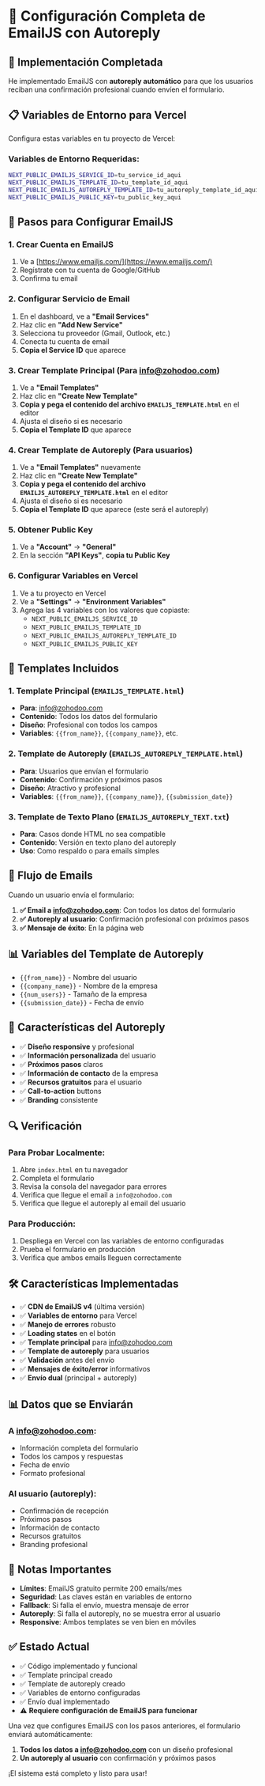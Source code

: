 # 📧 Configuración Completa de EmailJS con Autoreply

## 🚀 Implementación Completada

He implementado EmailJS con **autoreply automático** para que los usuarios reciban una confirmación profesional cuando envíen el formulario.

## 📋 Variables de Entorno para Vercel

Configura estas variables en tu proyecto de Vercel:

### Variables de Entorno Requeridas:
```bash
NEXT_PUBLIC_EMAILJS_SERVICE_ID=tu_service_id_aqui
NEXT_PUBLIC_EMAILJS_TEMPLATE_ID=tu_template_id_aqui
NEXT_PUBLIC_EMAILJS_AUTOREPLY_TEMPLATE_ID=tu_autoreply_template_id_aqui
NEXT_PUBLIC_EMAILJS_PUBLIC_KEY=tu_public_key_aqui
```

## 🔧 Pasos para Configurar EmailJS

### 1. Crear Cuenta en EmailJS
1. Ve a [https://www.emailjs.com/](https://www.emailjs.com/)
2. Regístrate con tu cuenta de Google/GitHub
3. Confirma tu email

### 2. Configurar Servicio de Email
1. En el dashboard, ve a **"Email Services"**
2. Haz clic en **"Add New Service"**
3. Selecciona tu proveedor (Gmail, Outlook, etc.)
4. Conecta tu cuenta de email
5. **Copia el Service ID** que aparece

### 3. Crear Template Principal (Para info@zohodoo.com)
1. Ve a **"Email Templates"**
2. Haz clic en **"Create New Template"**
3. **Copia y pega el contenido del archivo `EMAILJS_TEMPLATE.html`** en el editor
4. Ajusta el diseño si es necesario
5. **Copia el Template ID** que aparece

### 4. Crear Template de Autoreply (Para usuarios)
1. Ve a **"Email Templates"** nuevamente
2. Haz clic en **"Create New Template"**
3. **Copia y pega el contenido del archivo `EMAILJS_AUTOREPLY_TEMPLATE.html`** en el editor
4. Ajusta el diseño si es necesario
5. **Copia el Template ID** que aparece (este será el autoreply)

### 5. Obtener Public Key
1. Ve a **"Account"** → **"General"**
2. En la sección **"API Keys"**, **copia tu Public Key**

### 6. Configurar Variables en Vercel
1. Ve a tu proyecto en Vercel
2. Ve a **"Settings"** → **"Environment Variables"**
3. Agrega las 4 variables con los valores que copiaste:
   - `NEXT_PUBLIC_EMAILJS_SERVICE_ID`
   - `NEXT_PUBLIC_EMAILJS_TEMPLATE_ID`
   - `NEXT_PUBLIC_EMAILJS_AUTOREPLY_TEMPLATE_ID`
   - `NEXT_PUBLIC_EMAILJS_PUBLIC_KEY`

## 📧 Templates Incluidos

### 1. Template Principal (`EMAILJS_TEMPLATE.html`)
- **Para**: info@zohodoo.com
- **Contenido**: Todos los datos del formulario
- **Diseño**: Profesional con todos los campos
- **Variables**: `{{from_name}}`, `{{company_name}}`, etc.

### 2. Template de Autoreply (`EMAILJS_AUTOREPLY_TEMPLATE.html`)
- **Para**: Usuarios que envían el formulario
- **Contenido**: Confirmación y próximos pasos
- **Diseño**: Atractivo y profesional
- **Variables**: `{{from_name}}`, `{{company_name}}`, `{{submission_date}}`

### 3. Template de Texto Plano (`EMAILJS_AUTOREPLY_TEXT.txt`)
- **Para**: Casos donde HTML no sea compatible
- **Contenido**: Versión en texto plano del autoreply
- **Uso**: Como respaldo o para emails simples

## 🔄 Flujo de Emails

Cuando un usuario envía el formulario:

1. **✅ Email a info@zohodoo.com**: Con todos los datos del formulario
2. **✅ Autoreply al usuario**: Confirmación profesional con próximos pasos
3. **✅ Mensaje de éxito**: En la página web

## 📊 Variables del Template de Autoreply

- `{{from_name}}` - Nombre del usuario
- `{{company_name}}` - Nombre de la empresa
- `{{num_users}}` - Tamaño de la empresa
- `{{submission_date}}` - Fecha de envío

## 🎨 Características del Autoreply

- ✅ **Diseño responsive** y profesional
- ✅ **Información personalizada** del usuario
- ✅ **Próximos pasos** claros
- ✅ **Información de contacto** de la empresa
- ✅ **Recursos gratuitos** para el usuario
- ✅ **Call-to-action** buttons
- ✅ **Branding** consistente

## 🔍 Verificación

### Para Probar Localmente:
1. Abre `index.html` en tu navegador
2. Completa el formulario
3. Revisa la consola del navegador para errores
4. Verifica que llegue el email a `info@zohodoo.com`
5. Verifica que llegue el autoreply al email del usuario

### Para Producción:
1. Despliega en Vercel con las variables de entorno configuradas
2. Prueba el formulario en producción
3. Verifica que ambos emails lleguen correctamente

## 🛠️ Características Implementadas

- ✅ **CDN de EmailJS v4** (última versión)
- ✅ **Variables de entorno** para Vercel
- ✅ **Manejo de errores** robusto
- ✅ **Loading states** en el botón
- ✅ **Template principal** para info@zohodoo.com
- ✅ **Template de autoreply** para usuarios
- ✅ **Validación** antes del envío
- ✅ **Mensajes de éxito/error** informativos
- ✅ **Envío dual** (principal + autoreply)

## 📊 Datos que se Enviarán

### A info@zohodoo.com:
- Información completa del formulario
- Todos los campos y respuestas
- Fecha de envío
- Formato profesional

### Al usuario (autoreply):
- Confirmación de recepción
- Próximos pasos
- Información de contacto
- Recursos gratuitos
- Branding profesional

## 🚨 Notas Importantes

- **Límites**: EmailJS gratuito permite 200 emails/mes
- **Seguridad**: Las claves están en variables de entorno
- **Fallback**: Si falla el envío, muestra mensaje de error
- **Autoreply**: Si falla el autoreply, no se muestra error al usuario
- **Responsive**: Ambos templates se ven bien en móviles

## ✅ Estado Actual

- ✅ Código implementado y funcional
- ✅ Template principal creado
- ✅ Template de autoreply creado
- ✅ Variables de entorno configuradas
- ✅ Envío dual implementado
- ⚠️ **Requiere configuración de EmailJS para funcionar**

Una vez que configures EmailJS con los pasos anteriores, el formulario enviará automáticamente:
1. **Todos los datos a info@zohodoo.com** con un diseño profesional
2. **Un autoreply al usuario** con confirmación y próximos pasos

¡El sistema está completo y listo para usar!
